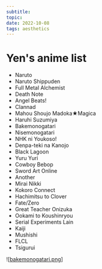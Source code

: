 ```yaml
---
subtitle:
topic:
date: 2022-10-08
tags: aesthetics
---
```

# Yen's anime list

- Naruto
- Naruto Shippuden
- Full Metal Alchemist
- Death Note
- Angel Beats!
- Clannad
- Mahou Shoujo Madoka★Magica 
- Haruhi Suzumiya
- Bakemonogatari
- Nisemonogatari
- NHK ni Youkoso!
- Denpa-teki na Kanojo
- Black Lagoon
- Yuru Yuri
- Cowboy Bebop
- Sword Art Online
- Another
- Mirai Nikki
- Kokoro Connect
- Hachimitsu to Clover
- Fate/Zero
- Great Teacher Onizuka
- Ookami to Koushinryou
- Serial Experiments Lain
- Kaiji
- Mushishi
- FLCL
- Tsigurui

![[bakemonogatari.png]]

[//begin]: # "Autogenerated link references for markdown compatibility"
[bakemonogatari.png]: ../images/bakemonogatari.png "bakemonogatari.png"
[//end]: # "Autogenerated link references"
